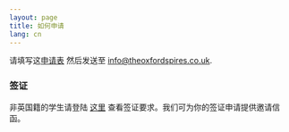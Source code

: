 ```yaml
---
layout: page
title: 如何申请
lang: cn
---
```


请填写这[申请表](https://dl.dropboxusercontent.com/u/516841/GlobalME/Application%20Form.pdf) 然后发送至 [info@theoxfordspires.co.uk](mailto:info@theoxfordspires.co.uk).

### 签证

非英国籍的学生请登陆 [这里](http://www.ukba.homeoffice.gov.uk/visas-immigration/do-you-need-a-visa/) 查看签证要求。我们可为你的签证申请提供邀请信函。
